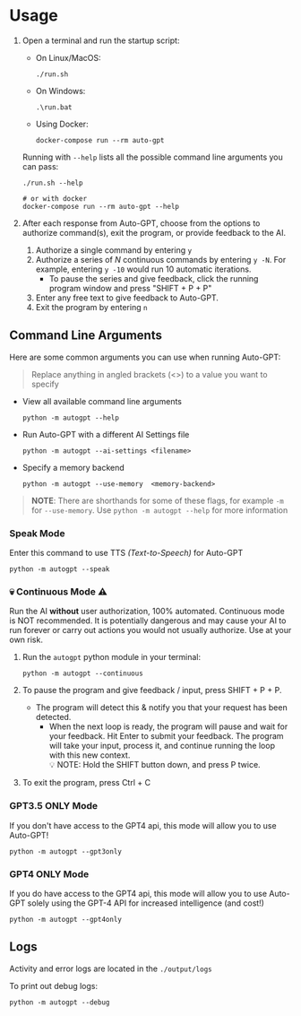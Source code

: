 # Usage

1. Open a terminal and run the startup script:
    * On Linux/MacOS:
        ``` shell
        ./run.sh
        ```
    * On Windows:
        ``` shell
        .\run.bat
        ```
    * Using Docker:
        ``` shell
        docker-compose run --rm auto-gpt
        ```
    Running with `--help` lists all the possible command line arguments you can pass:
    ``` shell
    ./run.sh --help

    # or with docker
    docker-compose run --rm auto-gpt --help
    ```

2. After each response from Auto-GPT, choose from the options to authorize command(s),
exit the program, or provide feedback to the AI.
   1. Authorize a single command by entering `y`
   2. Authorize a series of _N_ continuous commands by entering `y -N`. For example, entering `y -10` would run 10 automatic iterations.
      - To pause the series and give feedback, click the running program window and press "SHIFT + P + P"
   3. Enter any free text to give feedback to Auto-GPT.
   4. Exit the program by entering `n`


## Command Line Arguments
Here are some common arguments you can use when running Auto-GPT:
> Replace anything in angled brackets (<>) to a value you want to specify

* View all available command line arguments
    ``` shell
    python -m autogpt --help
    ```
* Run Auto-GPT with a different AI Settings file
    ``` shell
    python -m autogpt --ai-settings <filename>
    ```
* Specify a memory backend
    ``` shell
    python -m autogpt --use-memory  <memory-backend>
    ```

> **NOTE**: There are shorthands for some of these flags, for example `-m` for `--use-memory`. Use `python -m autogpt --help` for more information

### Speak Mode 

Enter this command to use TTS _(Text-to-Speech)_ for Auto-GPT

```
python -m autogpt --speak
```

### 💀 Continuous Mode ⚠️

Run the AI **without** user authorization, 100% automated.
Continuous mode is NOT recommended.
It is potentially dangerous and may cause your AI to run forever or carry out actions you would not usually authorize.
Use at your own risk.

1. Run the `autogpt` python module in your terminal:

    ``` shell
    python -m autogpt --continuous
    ```

2. To pause the program and give feedback / input, press SHIFT + P + P. 
   - The program will detect this & notify you that your request has been detected.
     - When the next loop is ready, the program will pause and wait for your feedback. Hit Enter to submit your feedback. The program will take your input, process it, and continue running the loop with this new context. <br> 💡 NOTE: Hold the SHIFT button down, and press P twice.
   
3. To exit the program, press Ctrl + C

### GPT3.5 ONLY Mode

If you don't have access to the GPT4 api, this mode will allow you to use Auto-GPT!

``` shell
python -m autogpt --gpt3only
```

### GPT4 ONLY Mode

If you do have access to the GPT4 api, this mode will allow you to use Auto-GPT solely using the GPT-4 API for increased intelligence (and cost!)

``` shell
python -m autogpt --gpt4only
```

## Logs

Activity and error logs are located in the `./output/logs`

To print out debug logs:

``` shell
python -m autogpt --debug
```
